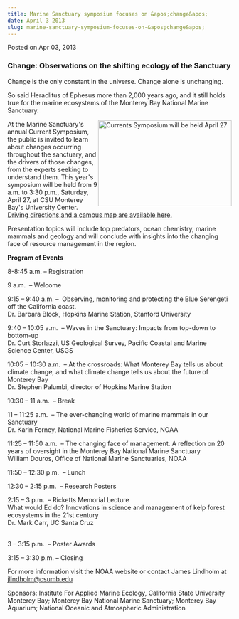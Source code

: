 ```yaml
---
title: Marine Sanctuary symposium focuses on &apos;change&apos;
date: April 3 2013
slug: marine-sanctuary-symposium-focuses-on-&apos;change&apos;
---
```


 



<span class="date">Posted on Apr 03, 2013    </span>
<h3>Change: Observations on the shifting ecology of the
Sanctuary</h3>
<p>Change is the only constant in the universe. Change alone is
unchanging.</p>
<p>So said Heraclitus of Ephesus more than 2,000 years ago, and it
still holds true for the marine ecosystems of the Monterey Bay
National Marine Sanctuary.</p>
<p><img alt="Currents Symposium will be held April 27" src="https://news.csumb.edu/sites/default/files/65/attachments/news/images/for_currents_story.jpg" style="float:right; width:300px; height:193px">At the Marine
Sanctuary&apos;s annual Current Symposium, the public is invited to
learn about changes occurring throughout the sanctuary, and the
drivers of those changes, from the experts seeking to understand
them. This year&apos;s symposium will be held from 9 a.m. to 3:30 p.m.,
Saturday, April 27, at CSU Monterey Bay&apos;s University Center.
<a href="https://csumb.edu/map" rel="nofollow">Driving directions
and a campus map are available here.</a></img></p>
<p>Presentation topics will include top predators, ocean chemistry,
marine mammals and geology and will conclude with insights into the
changing face of resource management in the region.</p>
<p><strong>Program of Events</strong></p>
<p>8-8:45 a.m. &#x2013; Registration</p>
<p>9 a.m. &#x2028;&#x2013; Welcome</p>
<p>9:15 &#x2013; 9:40 a.m. &#x2013; &#x2028;Observing, monitoring and protecting the
Blue Serengeti off the California coast.<br>
Dr. Barbara Block, Hopkins Marine Station, Stanford University</br></p>
<p>9:40 &#x2013; 10:05 a.m. &#x2028;&#x2013; Waves in the Sanctuary: Impacts from
top-down to bottom-up<br>
Dr. Curt Storlazzi, US Geological Survey, Pacific Coastal and
Marine Science Center, USGS</br></p>
<p>10:05 &#x2013; 10:30 a.m. &#x2028;&#x2013; At the crossroads: What Monterey Bay tells
us about climate change, and what climate change tells us about the
future of Monterey Bay<br>
Dr. Stephen Palumbi, director of Hopkins Marine Station</br></p>
<p>10:30 &#x2013; 11 a.m. &#x2028;&#x2013; Break</p>
<p>11 &#x2013; 11:25 a.m. &#x2028;&#x2013; The ever-changing world of marine mammals in
our Sanctuary<br>
Dr. Karin Forney, National Marine Fisheries Service, NOAA</br></p>
<p>11:25 &#x2013; 11:50 a.m. &#x2028;&#x2013; The changing face of management. A
reflection on 20 years of oversight in the Monterey Bay National
Marine Sanctuary<br>
William Douros, Office of National Marine Sanctuaries, NOAA</br></p>
<p>11:50 &#x2013; 12:30 p.m. &#x2028;&#x2013; Lunch</p>
<p>12:30 &#x2013; 2:15 p.m. &#x2028;&#x2013; Research Posters</p>
<p>2:15 &#x2013; 3 p.m. &#x2028;&#x2013; Ricketts Memorial Lecture&#x2028;<br>
What would Ed do? Innovations in science and management of kelp
forest ecosystems in the 21st century<br>
Dr. Mark Carr, UC Santa Cruz</br></br></p>
<p>3 &#x2013; 3:15 p.m. &#x2028;&#x2013; Poster Awards</p>
<p>3:15 &#x2013; 3:30 p.m. &#x2013; Closing</p>
<p>For more information visit the NOAA website or contact James
Lindholm at <a href="mailto:jlindholm@csumb.edu">jlindholm@csumb.edu</a></p>
<p>Sponsors: Institute For Applied Marine Ecology, California State
University Monterey Bay; Monterey Bay National Marine Sanctuary;
Monterey Bay Aquarium; National Oceanic and Atmospheric
Administration</p>





 
